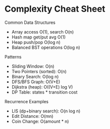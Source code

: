 # Complexity Cheat Sheet

Common Data Structures
- Array access O(1), search O(n)
- Hash map get/put avg O(1)
- Heap push/pop O(log n)
- Balanced BST operations O(log n)

Patterns
- Sliding Window: O(n)
- Two Pointers (sorted): O(n)
- Binary Search: O(log n)
- DFS/BFS Graph: O(V+E)
- Dijkstra (heap): O((V+E) log V)
- DP Table: states * transition cost

Recurrence Examples
- LIS (dp+binary search): O(n log n)
- Edit Distance: O(mn)
- Coin Change: O(amount * n)
